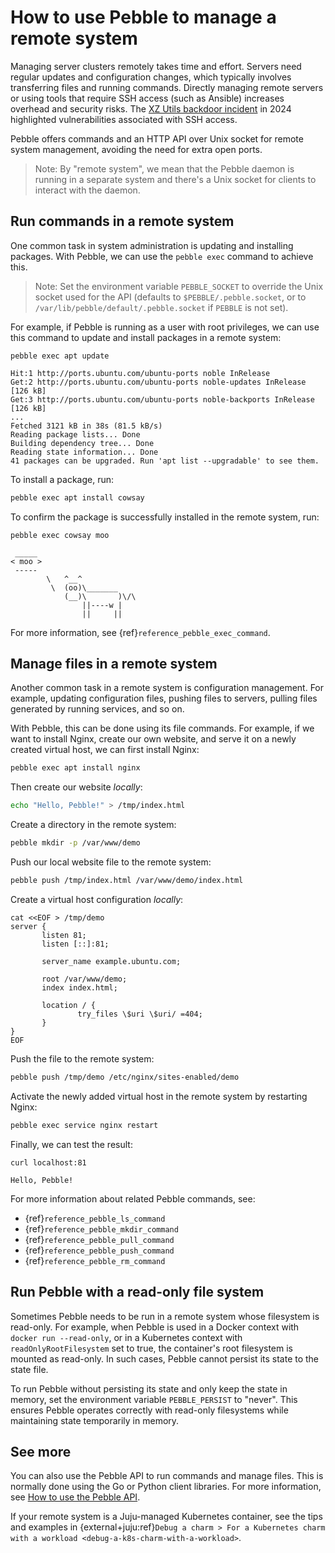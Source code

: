 # How to use Pebble to manage a remote system

Managing server clusters remotely takes time and effort. Servers need regular updates and configuration changes, which typically involves transferring files and running commands. Directly managing remote servers or using tools that require SSH access (such as Ansible) increases overhead and security risks. The [XZ Utils backdoor incident](https://en.wikipedia.org/wiki/XZ_Utils_backdoor) in 2024 highlighted vulnerabilities associated with SSH access.

Pebble offers commands and an HTTP API over Unix socket for remote system management, avoiding the need for extra open ports.

> Note: By "remote system", we mean that the Pebble daemon is running in a separate system and there's a Unix socket for clients to interact with the daemon.

## Run commands in a remote system

One common task in system administration is updating and installing packages. With Pebble, we can use the `pebble exec` command to achieve this.

> Note: Set the environment variable `PEBBLE_SOCKET` to override the Unix socket used for the API (defaults to `$PEBBLE/.pebble.socket`, or to `/var/lib/pebble/default/.pebble.socket` if `PEBBLE` is not set).

For example, if Pebble is running as a user with root privileges, we can use this command to update and install packages in a remote system:

```{terminal}
pebble exec apt update

Hit:1 http://ports.ubuntu.com/ubuntu-ports noble InRelease
Get:2 http://ports.ubuntu.com/ubuntu-ports noble-updates InRelease [126 kB]
Get:3 http://ports.ubuntu.com/ubuntu-ports noble-backports InRelease [126 kB]
...
Fetched 3121 kB in 38s (81.5 kB/s)
Reading package lists... Done
Building dependency tree... Done
Reading state information... Done
41 packages can be upgraded. Run 'apt list --upgradable' to see them.
```

To install a package, run:

```bash
pebble exec apt install cowsay
```

To confirm the package is successfully installed in the remote system, run:

```{terminal}
pebble exec cowsay moo

 _____
< moo >
 -----
        \   ^__^
         \  (oo)\_______
            (__)\       )\/\
                ||----w |
                ||     ||
```

For more information, see {ref}`reference_pebble_exec_command`.

## Manage files in a remote system

Another common task in a remote system is configuration management. For example, updating configuration files, pushing files to servers, pulling files generated by running services, and so on.

With Pebble, this can be done using its file commands. For example, if we want to install Nginx, create our own website, and serve it on a newly created virtual host, we can first install Nginx:

```bash
pebble exec apt install nginx
```

Then create our website _locally_:

```bash
echo "Hello, Pebble!" > /tmp/index.html
```

Create a directory in the remote system:

```bash
pebble mkdir -p /var/www/demo
```

Push our local website file to the remote system:

```bash
pebble push /tmp/index.html /var/www/demo/index.html
```

Create a virtual host configuration _locally_:

```
cat <<EOF > /tmp/demo
server {
       listen 81;
       listen [::]:81;

       server_name example.ubuntu.com;

       root /var/www/demo;
       index index.html;

       location / {
               try_files \$uri \$uri/ =404;
       }
}
EOF
```

Push the file to the remote system:

```bash
pebble push /tmp/demo /etc/nginx/sites-enabled/demo
```

Activate the newly added virtual host in the remote system by restarting Nginx:

```bash
pebble exec service nginx restart
```

Finally, we can test the result:

```{terminal}
curl localhost:81

Hello, Pebble!
```

For more information about related Pebble commands, see:

- {ref}`reference_pebble_ls_command`
- {ref}`reference_pebble_mkdir_command`
- {ref}`reference_pebble_pull_command`
- {ref}`reference_pebble_push_command`
- {ref}`reference_pebble_rm_command`

## Run Pebble with a read-only file system

Sometimes Pebble needs to be run in a remote system whose filesystem is read-only. For example, when Pebble is used in a Docker context with `docker run --read-only`, or in a Kubernetes context with `readOnlyRootFilesystem` set to true, the container's root filesystem is mounted as read-only. In such cases, Pebble cannot persist its state to the state file.

To run Pebble without persisting its state and only keep the state in memory, set the environment variable `PEBBLE_PERSIST` to "never". This ensures Pebble operates correctly with read-only filesystems while maintaining state temporarily in memory.

## See more

You can also use the Pebble API to run commands and manage files. This is normally done using the Go or Python client libraries. For more information, see [How to use the Pebble API](/how-to/use-the-pebble-api).

If your remote system is a Juju-managed Kubernetes container, see the tips and examples in {external+juju:ref}`Debug a charm > For a Kubernetes charm with a workload <debug-a-k8s-charm-with-a-workload>`.
